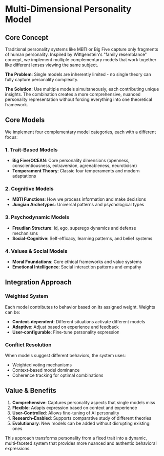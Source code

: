 # Multi-Dimensional Personality Model

## Core Concept

Traditional personality systems like MBTI or Big Five capture only fragments of human personality. Inspired by Wittgenstein's "family resemblance" concept, we implement multiple complementary models that work together like different lenses viewing the same subject.

**The Problem**: Single models are inherently limited - no single theory can fully capture personality complexity.

**The Solution**: Use multiple models simultaneously, each contributing unique insights. The combination creates a more comprehensive, nuanced personality representation without forcing everything into one theoretical framework.

## Core Models

We implement four complementary model categories, each with a different focus:

### 1. Trait-Based Models
- **Big Five/OCEAN**: Core personality dimensions (openness, conscientiousness, extraversion, agreeableness, neuroticism)
- **Temperament Theory**: Classic four temperaments and modern adaptations

### 2. Cognitive Models
- **MBTI Functions**: How we process information and make decisions
- **Jungian Archetypes**: Universal patterns and psychological types

### 3. Psychodynamic Models
- **Freudian Structure**: Id, ego, superego dynamics and defense mechanisms
- **Social-Cognitive**: Self-efficacy, learning patterns, and belief systems

### 4. Values & Social Models
- **Moral Foundations**: Core ethical frameworks and value systems
- **Emotional Intelligence**: Social interaction patterns and empathy

## Integration Approach

### Weighted System
Each model contributes to behavior based on its assigned weight. Weights can be:
- **Context-dependent**: Different situations activate different models
- **Adaptive**: Adjust based on experience and feedback
- **User-configurable**: Fine-tune personality expression

### Conflict Resolution
When models suggest different behaviors, the system uses:
- Weighted voting mechanisms
- Context-based model dominance
- Coherence tracking for optimal combinations

## Value & Benefits

1. **Comprehensive**: Captures personality aspects that single models miss
2. **Flexible**: Adapts expression based on context and experience
3. **User-Controlled**: Allows fine-tuning of AI personality
4. **Research-Enabled**: Supports comparative study of different theories
5. **Evolutionary**: New models can be added without disrupting existing ones

This approach transforms personality from a fixed trait into a dynamic, multi-faceted system that provides more nuanced and authentic behavioral expressions.